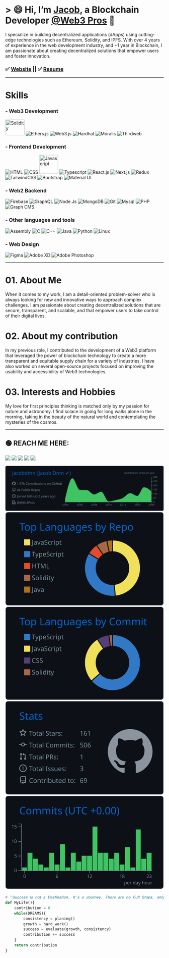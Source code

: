 # > 😄 Hi, I’m [Jacob](http://JacobDmn.me), a Blockchain Developer [@Web3 Pros](http://web3pros.dev) 🦊

I specialize in building decentralized applications (dApps) using cutting-edge technologies such as Ethereum, Solidity, and IPFS. With over 4 years of experience in the web development industry, and +1 year in Blockchain, I am passionate about creating decentralized solutions that empower users and foster innovation.

### ✅ [Website](https://JacobDmn.me) || ✅ [Resume](https://JacobDmn.me/resume)

-------------------------------
# Skills

### - Web3 Development
<img src="https://jacobdmn.me/icons/solidity.svg" height='50' width='61' title='Solidity' />      <img src="https://jacobdmn.me/icons/ethers.svg" width='61' title='Ethers.js' />      <img src="https://jacobdmn.me/icons/web3js.svg" width='61' title='Web3.js' />      <img src="https://jacobdmn.me/icons/hardhat.svg" width='61' title='Hardhat' />      <img src="https://jacobdmn.me/icons/moralis.svg" width='61' title='Moralis' />      <img src="https://jacobdmn.me/icons/thirdweb.png" width='61' title='Thirdweb' />      


### - Frontend Development
<img src="https://jacobdmn.me/icons/html.svg" width='60' title='HTML' />      <img src="https://jacobdmn.me/icons/css.svg" width='60' title='CSS' />      <img src="https://jacobdmn.me/icons/javascript.svg" height='60' width='60' title='Javascript' />      <img src="https://jacobdmn.me/icons/typescript.svg" width='60' title='Typescript' />      <img src="https://jacobdmn.me/icons/reactjs.svg" width='60' title='React.js' />      <img src="https://jacobdmn.me/icons/nextjs.svg" width='60' title='Next.js' />      <img src="https://jacobdmn.me/icons/redux.svg" width='60' title='Redux' />      <img src="https://jacobdmn.me/icons/tailwindcss.svg" width='60' title='TailwindCSS' />      <img src="https://jacobdmn.me/icons/bootstrap.svg" width='60' title='Bootstrap' />      <img src="https://jacobdmn.me/icons/mui.svg" width='60' title='Material UI' />      



### - Web2 Backend
<img src="https://jacobdmn.me/icons/firebase.svg" width='60' title='Firebase' />      <img src="https://jacobdmn.me/icons/graphql.svg" width='60' title='GraphQL' />      <img src="https://jacobdmn.me/icons/nodejs.svg" width='60' title='Node.Js' />      <img src="https://jacobdmn.me/icons/mongodb.svg" width='60' title='MongoDB' />      <img src="https://jacobdmn.me/icons/git.svg" width='60' title='Git' />      <img src="https://jacobdmn.me/icons/mysql.svg" width='60' title='Mysql' />      <img src="https://jacobdmn.me/icons/php.svg" width='60' title='PHP' />      <img src="https://jacobdmn.me/icons/graphcms.svg" width='60' title='Graph CMS' />

### - Other languages and tools
<img src="https://jacobdmn.me/icons/assembly.png" width='60' title='Assembly' />      <img src="https://jacobdmn.me/icons/c.svg" width='60' title='C' />      <img src="https://jacobdmn.me/icons/cpp.svg" width='60' title='C++' />      <img src="https://jacobdmn.me/icons/java.svg" width='60' title='Java' />      <img src="https://jacobdmn.me/icons/python.svg" width='60' title='Python' />      <img src="https://jacobdmn.me/icons/linux.svg" width='60' title='Linux' />

### - Web Design
<img src="https://jacobdmn.me/icons/figma.svg" width='60' title='Figma' />      <img src="https://jacobdmn.me/icons/adobe_xd.svg" width='60' title='Adobe XD' />      <img src="https://jacobdmn.me/icons/adobe_photoshop.svg" width='60' title='Adobe Photoshop' />

-------------------------------

# 01. About Me
When it comes to my work, I am a detail-oriented problem-solver who is always looking for new and innovative ways to approach complex challenges. I am passionate about creating decentralized solutions that are secure, transparent, and scalable, and that empower users to take control of their digital lives.

# 02. About my contribution
In my previous role, I contributed to the development of a Web3 platform that leveraged the power of blockchain technology to create a more transparent and equitable supply chain for a variety of industries. I have also worked on several open-source projects focused on improving the usability and accessibility of Web3 technologies.

# 03. Interests and Hobbies
My love for first principles thinking is matched only by my passion for nature and astronomy. I find solace in going for long walks alone in the morning, taking in the beauty of the natural world and contemplating the mysteries of the cosmos.

---

## 🟢 REACH ME HERE:
[<img src='https://cdn3.iconfinder.com/data/icons/social-media-circle-6/1024/circle-10-512.png' width='60' />](https://JacobDmn.me/) [<img src='https://cdn1.iconfinder.com/data/icons/logotypes/32/circle-linkedin-512.png' width='60' />](https://www.linkedin.com/in/jacobdmn/) [<img src='https://cdn2.iconfinder.com/data/icons/social-media-2285/512/1_Twitter2_colored_svg-512.png' width='60' />](http://twitter.com/jacobdmn) [<img src='https://cdn3.iconfinder.com/data/icons/2018-social-media-logotypes/1000/2018_social_media_popular_app_logo_instagram-512.png' width='60' />](https://www.instagram.com/jacob.dmn/) [<img src='https://cdn2.iconfinder.com/data/icons/social-media-2285/512/1_Facebook_colored_svg_copy-512.png' width='60' />](https://www.facebook.com/jacobdmn2/)


[![](https://raw.githubusercontent.com/jacobdmn/MyStats/master/profile-summary-card-output/github_dark/0-profile-details.svg)](https://github.com/vn7n24fzkq/github-profile-summary-cards)
[![](https://raw.githubusercontent.com/jacobdmn/MyStats/master/profile-summary-card-output/github_dark/1-repos-per-language.svg)](https://github.com/vn7n24fzkq/github-profile-summary-cards) [![](https://raw.githubusercontent.com/jacobdmn/MyStats/master/profile-summary-card-output/github_dark/2-most-commit-language.svg)](https://github.com/vn7n24fzkq/github-profile-summary-cards)
[![](https://raw.githubusercontent.com/jacobdmn/MyStats/master/profile-summary-card-output/github_dark/3-stats.svg)](https://github.com/vn7n24fzkq/github-profile-summary-cards) [![](https://raw.githubusercontent.com/jacobdmn/MyStats/master/profile-summary-card-output/github_dark/4-productive-time.svg)](https://github.com/vn7n24fzkq/github-profile-summary-cards)


````python
# "𝐒𝐮𝐜𝐜𝐞𝐬𝐬 𝐢𝐬 𝐧𝐨𝐭 𝐚 𝐃𝐞𝐬𝐭𝐢𝐧𝐚𝐭𝐢𝐨𝐧, 𝐈𝐭'𝐬 𝐚 𝐉𝐨𝐮𝐫𝐧𝐞𝐲. 𝐓𝐡𝐞𝐫𝐞 𝐚𝐫𝐞 𝐧𝐨 𝐅𝐮𝐥𝐥 𝐒𝐭𝐨𝐩𝐬, 𝐨𝐧𝐥𝐲 𝐂𝐨𝐦𝐦𝐚𝐬."
def MyLife(){
    contribution = 0
    while(DREAMS){
        consistency = planing()
        growth = hard_work()
        success = evaluate(growth, consistency)
        contribution += success
    }
    return contribution
}
````
